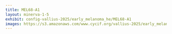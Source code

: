 ```yaml
---
title: MEL68-A1
layout: minerva-1-5
exhibit: config-vallius-2025/early_melanoma_he/MEL68-A1
images: https://s3.amazonaws.com/www.cycif.org/vallius-2025/early_melanoma_he/MEL68-A1
---
```

